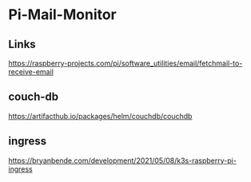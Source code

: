 # Pi-Mail-Monitor

## Links
https://raspberry-projects.com/pi/software_utilities/email/fetchmail-to-receive-email

## couch-db
https://artifacthub.io/packages/helm/couchdb/couchdb

## ingress
https://bryanbende.com/development/2021/05/08/k3s-raspberry-pi-ingress